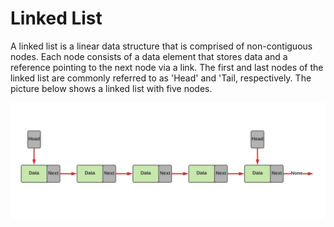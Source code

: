 # Linked List

A linked list is a linear data structure that is comprised of non-contiguous nodes. Each node consists of a data element that stores data and a reference pointing to the next node via a link. The first and last nodes of the linked list are commonly referred to as 'Head' and 'Tail, respectively. The picture below shows a linked list with five nodes.

<p align="center">
  <img src="https://github.com/sam623/python_algorithms_and_data_structures/blob/main/Linked_List/Images/Linked_List.png"/>
</p>




